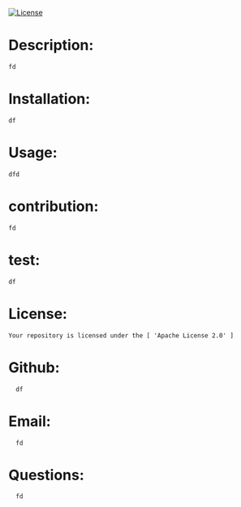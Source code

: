 
[![License](https://img.shields.io/badge/License-Apache%202.0-blue.svg)](https://opensource.org/licenses/Apache-2.0)

# Description:
    fd

# Installation:
    df
   
# Usage:
    dfd
    
# contribution:
    fd
        
# test:
    df
     
# License:
    Your repository is licensed under the [ 'Apache License 2.0' ] 
   
# Github:  
      df
     
# Email: 
      fd

# Questions: 
      fd

    